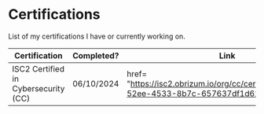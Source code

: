 # Certifications 

List of my certifications I have or currently working on.

| Certification | Completed? | Link |
|---- |----  | ---- |
| ISC2 Certified in Cybersecurity (CC)| 06/10/2024  | href= "https://isc2.obrizum.io/org/cc/certificate/3079679f-52ee-4533-8b7c-657637df1d62" |
